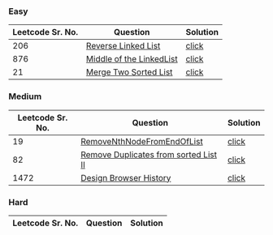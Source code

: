 ### Easy 
Leetcode Sr. No. | Question | Solution
-------------|------------- | -------------
206 | [Reverse Linked List](https://leetcode.com/problems/reverse-linked-list/) | [click](./Solutions/ReverseALinkedList.java)
876 | [Middle of the LinkedList](https://leetcode.com/problems/middle-of-the-linked-list/) | [click](./Solutions/MiddleOfTheLinkedList.java)
21 | [Merge Two Sorted List](https://leetcode.com/problems/merge-two-sorted-lists/) | [click](./Solutions/MergeTwoSortedList.java)

### Medium
Leetcode Sr. No. | Question | Solution
-------------|------------- | -------------
19 | [RemoveNthNodeFromEndOfList](https://leetcode.com/problems/remove-nth-node-from-end-of-list/) | [click](./Solutions/RemoveNthNodeFromEndOfList.java)
82 | [Remove Duplicates from sorted List II](https://leetcode.com/problems/remove-duplicates-from-sorted-list-ii/) | [click](./Solutions/RemoveDuplicatesFromSortedListII.java)
1472  | [Design Browser History](https://leetcode.com/problems/design-browser-history/) | [click](./Solutions/DesignBrowserHistory.java)

### Hard
Leetcode Sr. No. | Question | Solution
-------------|------------- | -------------